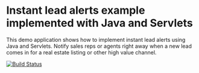 # Instant lead alerts example implemented with Java and Servlets

This demo application shows how to implement instant lead alerts using Java and
Servlets. Notify sales reps or agents right away when a new lead comes in for
a real estate listing or other high value channel.

[![Build Status](https://travis-ci.org/TwilioDevEd/lead-alerts-servlets.svg)](https://travis-ci.org/TwilioDevEd/lead-alerts-servlets)
